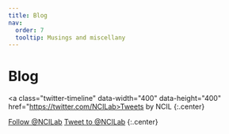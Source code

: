 ```yaml
---
title: Blog
nav:
  order: 7
  tooltip: Musings and miscellany
---
```


# <i class="fas fa-feather-alt"></i>Blog

<!-- Twitter embeds from https://publish.twitter.com/ -->

<a class="twitter-timeline" data-width="400" data-height="400" href="https://twitter.com/NCILab>Tweets by NCIL</a> <script async src="https://platform.twitter.com/widgets.js" charset="utf-8"></script>
{:.center}

<a href="https://twitter.com/NCILab" class="twitter-follow-button" data-show-count="false">Follow @NCILab</a><script async src="https://platform.twitter.com/widgets.js" charset="utf-8"></script>
<a href="https://twitter.com/NCILab" class="twitter-mention-button" data-show-count="false">Tweet to @NCILab</a><script async src="https://platform.twitter.com/widgets.js" charset="utf-8"></script>
{:.center}

